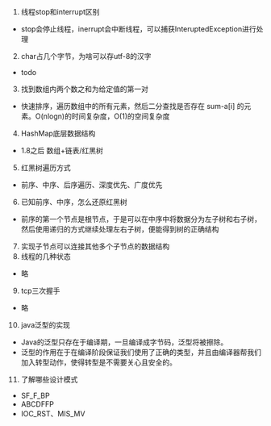 1. 线程stop和interrupt区别
- stop会停止线程，inerrupt会中断线程，可以捕获InteruptedException进行处理
2. char占几个字节，为啥可以存utf-8的汉字
- todo
3. 找到数组内两个数之和为给定值的第一对
- 快速排序，遍历数组中的所有元素，然后二分查找是否存在 sum-a[i] 的元素。O(nlogn)的时间复杂度，O(1)的空间复杂度
4. HashMap底层数据结构
- 1.8之后 数组+链表/红黑树
5. 红黑树遍历方式
- 前序、中序、后序遍历、深度优先、广度优先
6. 已知前序、中序，怎么还原红黑树
- 前序的第一个节点是根节点，于是可以在中序中将数据分为左子树和右子树，然后使用递归的方式继续处理左右子树，便能得到树的正确结构
7. 实现子节点可以连接其他多个子节点的数据结构
8. 线程的几种状态
- 略
9. tcp三次握手
- 略
10. java泛型的实现
- Java的泛型只存在于编译期，一旦编译成字节码，泛型将被擦除。
- 泛型的作用在于在编译阶段保证我们使用了正确的类型，并且由编译器帮我们加入转型动作，使得转型是不需要关心且安全的。
11. 了解哪些设计模式
- SF_F_BP
- ABCDFFP
- IOC_RST、MIS_MV
